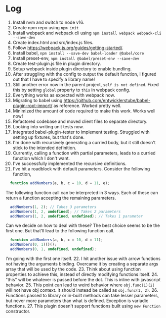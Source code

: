 # Log

1. Install nvm and switch to node v16.
2. Create npm repo using `npm init`
3. Install webpack and webpack cli using `npm install webpack webpack-cli --save-dev`
4. Create index.html and src/index.js files.
5. Follow https://webpack.js.org/guides/getting-started/.
6. Install babel, `npm install --save-dev babel-loader @babel/core`
7. Install preset-env, `npm install @babel/preset-env --save-dev`
8. Create test-plugin.js file in plugin directory.
9. Setup webpack inside plugin directory to enable bundling.
10. After struggling with the config to output the default function, I figured out that I have to specify a library name!
11. Still another error now in the parent project, `self is not defined`. Fixed this by setting `global` property to `this` in webpack config.
12. Everything works as expected with webpack now.
13. Migrating to babel using https://github.com/entwicklerstube/babel-plugin-root-import/ as reference. Worked pretty well.
14. Minimized the amount of code required to make this work. Works well now!
15. Refactored codebase and moved client files to separate directory.
16. Looking into writing unit tests now.
17. Integrated babel-plugin-tester to implement testing. Struggled with setting up fixtures, but that's done.
18. I'm done with recursively generating a curried body, but it still doesn't stick to the intended definition.
19. Currently, calling a function with partial parameters, leads to a curried function which I don't want.
20. I've successfully implemented the recursive definitions.
21. I've hit a roadblock with default parameters. Consider the following function,
```js
  function addNumbers(a, b, c = 10, d = 11, e);
```
The following function call can be interpreted in 3 ways. Each of these can return a function accepting the remaining parameters.
```js
  addNumbers(1, 2); // Takes 3 parameters
  addNumbers(1, 2, undefined); // Takes 2 parameters
  addNumbers(1, 2, undefined, undefined); // Takes 1 parameter
```
Can we decide on how to deal with these? The best choice seems to be the first one. But that'll lead to the following function call.
```js
  function addNumbers(a, b, c = 10, d = 11);
  addNumbers(0, 1)()();
  addNumbers(0, 1, undefined, undefined);
```
I'm going with the first one itself.
22. I hit another issue with arrow functions not having the arguments binding. Overcame it by creating a separate args array that will be used by the code.
23. Think about using function properties to achieve this, instead of directly modifying functions itself.
24. "this" will be whatever is passed before the dot. This is inline with javascript behavior.
25. This point can lead to weird behavior where `obj.func(1)(2)` will not have obj context. It should instead be called as `obj.func(1, 2)`.
26. Functions passed to library or in-built methods can take lesser parameters, but never more parameters than what is defined. Exception is variadic functions.
27. This plugin doesn't support functions built using `new Function` constructor.
